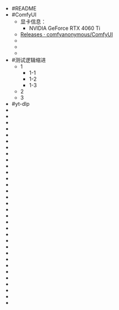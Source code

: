 - #README
- #ComfyUI
	- 显卡信息：
		- NVIDIA GeForce RTX 4060 Ti
	- [Releases · comfyanonymous/ComfyUI](https://github.com/comfyanonymous/ComfyUI/releases)
	-
	-
	-
- #测试逻辑缩进
	- 1
		- 1-1
		- 1-2
		- 1-3
	- 2
	- 3
- #yt-dlp
-
-
-
-
-
-
-
-
-
-
-
-
-
-
-
-
-
-
-
-
-
-
-
-
-
-
-
-
-
-
-
-